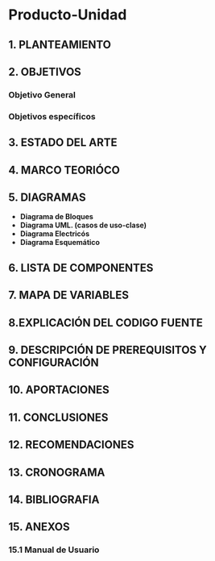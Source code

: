 # Producto-Unidad

## 1. PLANTEAMIENTO


## 2. OBJETIVOS
### **Objetivo General**
### **Objetivos específicos**


## 3. ESTADO DEL ARTE


## 4. MARCO TEORIÓCO 


## 5. DIAGRAMAS
- **Diagrama de Bloques**
- **Diagrama UML. (casos de uso-clase)**
- **Diagrama Electricós**
- **Diagrama Esquemático**


## 6. LISTA DE COMPONENTES


## 7. MAPA DE VARIABLES


## 8.EXPLICACIÓN DEL CODIGO FUENTE


## 9. DESCRIPCIÓN DE PREREQUISITOS Y CONFIGURACIÓN


## 10. APORTACIONES


## 11. CONCLUSIONES


## 12. RECOMENDACIONES


## 13. CRONOGRAMA


## 14. BIBLIOGRAFIA


## 15. ANEXOS


### 15.1 Manual de Usuario

